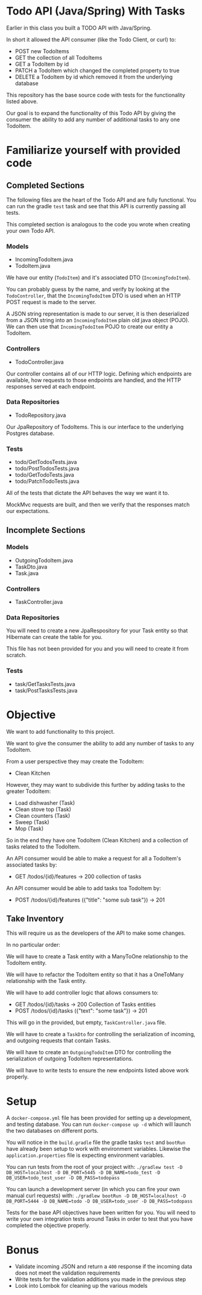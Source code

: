 # Todo API (Java/Spring) With Tasks

Earlier in this class you built a TODO API with Java/Spring.

In short it allowed the API consumer (like the Todo Client, or curl) to:

- POST new TodoItems
- GET the collection of all TodoItems
- GET a TodoItem by id
- PATCH a TodoItem which changed the completed property to true
- DELETE a TodoItem by id which removed it from the underlying database

This repository has the base source code with tests for the functionality listed above.

Our goal is to expand the functionality of this Todo API by giving the consumer the ability to add any number of additional tasks to any one TodoItem.

# Familiarize yourself with provided code

## Completed Sections

The following files are the heart of the Todo API and are fully functional. You can run the gradle `test` task and see that this API is currently passing all tests.

This completed section is analogous to the code you wrote when creating your own Todo API.

### Models

- IncomingTodoItem.java
- TodoItem.java

We have our entity (`TodoItem`) and it's associated DTO (`IncomingTodoItem`).

You can probably guess by the name, and verify by looking at the `TodoController`, that the `IncomingTodoItem` DTO is used when an HTTP POST request is made to the server.

A JSON string representation is made to our server, it is then deserialized from a JSON string into an `IncomingTodoItem` plain old java object (POJO). We can then use that `IncomingTodoItem` POJO to create our entity a TodoItem.

### Controllers

- TodoController.java

Our controller contains all of our HTTP logic. Defining which endpoints are available, how requests to those endpoints are handled, and the HTTP responses served at each endpoint.

### Data Repositories

- TodoRepository.java

Our JpaRepository of TodoItems. This is our interface to the underlying Postgres database.

### Tests

- todo/GetTodosTests.java
- todo/PostTodosTests.java
- todo/GetTodoTests.java
- todo/PatchTodoTests.java

All of the tests that dictate the API behaves the way we want it to.

MockMvc requests are built, and then we verify that the responses match our expectations.

## Incomplete Sections

### Models

- OutgoingTodoItem.java
- TaskDto.java
- Task.java

### Controllers

- TaskController.java

### Data Repositories

You will need to create a new JpaRespository for your Task entity so that Hibernate can create the table for you.

This file has not been provided for you and you will need to create it from scratch.

### Tests

- task/GetTasksTests.java
- task/PostTasksTests.java

# Objective

We want to add functionality to this project.

We want to give the consumer the ability to add any number of tasks to any TodoItem.

From a user perspective they may create the TodoItem:

- Clean Kitchen

However, they may want to subdivide this further by adding tasks to the greater TodoItem:

- Load dishwasher (Task)
- Clean stove top (Task)
- Clean counters (Task)
- Sweep (Task)
- Mop (Task)

So in the end they have one TodoItem (Clean Kitchen) and a collection of tasks related to the TodoItem.

An API consumer would be able to make a request for all a TodoItem's associated tasks by:

- GET /todos/{id}/features -> 200 collection of tasks

An API consumer would be able to add tasks toa  TodoItem by:

- POST /todos/{id}/features ({"title": "some sub task"}) -> 201

## Take Inventory

This will require us as the developers of the API to make some changes.

In no particular order:

We will have to create a Task entity with a ManyToOne relationship to the TodoItem entity.

We will have to refactor the TodoItem entity so that it has a OneToMany relationship with the Task entity.

We will have to add controller logic that allows consumers to:

- GET /todos/{id}/tasks -> 200 Collection of Tasks entities
- POST /todos/{id}/tasks ({"text": "some task"}) -> 201

This will go in the provided, but empty, `TaskController.java` file.

We will have to create a `TaskDto` for controlling the serialization of incoming, and outgoing requests that contain Tasks.

We will have to create an `OutgoingTodoItem` DTO for controlling the serialization of outgoing TodoItem representations.

We will have to write tests to ensure the new endpoints listed above work properly.

# Setup

A `docker-compose.yml` file has been provided for setting up a development, and testing database. You can run `docker-compose up -d` which will launch the two databases on different ports.

You will notice in the `build.gradle` file the gradle tasks `test` and `bootRun` have already been setup to work with environment variables. Likewise the `application.properties` file is expecting environment variables.

You can run tests from the root of your project with: `./gradlew test -D DB_HOST=localhost -D DB_PORT=5445 -D DB_NAME=todo_test -D DB_USER=todo_test_user -D DB_PASS=todopass`

You can launch a development server (in which you can fire your own manual curl requests) with: `./gradlew bootRun -D DB_HOST=localhost -D DB_PORT=5444 -D DB_NAME=todo -D DB_USER=todo_user -D DB_PASS=todopass`

Tests for the base API objectives have been written for you. You will need to write your own integration tests around Tasks in order to test that you have completed the objective properly.

# Bonus

- Validate incoming JSON and return a `400` response if the incoming data does not meet the validation requirements
- Write tests for the validation additions you made in the previous step
- Look into Lombok for cleaning up the various models